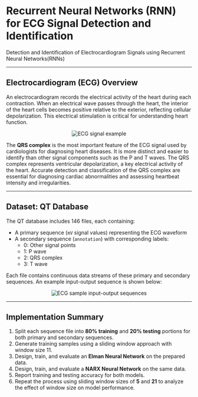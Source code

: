 # Recurrent Neural Networks (RNN) for ECG Signal Detection and Identification

Detection and Identification of Electrocardiogram Signals using Recurrent Neural Networks(RNNs)

---

## Electrocardiogram (ECG) Overview

An electrocardiogram records the electrical activity of the heart during each contraction. When an electrical wave passes through the heart, the interior of the heart cells becomes positive relative to the exterior, reflecting cellular depolarization. This electrical stimulation is critical for understanding heart function.

<p align="center">
  <img src="https://user-images.githubusercontent.com/91370511/159136511-ce4524ab-a0e1-45a9-b02e-2ba13cb9c808.png" alt="ECG signal example" />
</p>

The **QRS complex** is the most important feature of the ECG signal used by cardiologists for diagnosing heart diseases. It is more distinct and easier to identify than other signal components such as the P and T waves. The QRS complex represents ventricular depolarization, a key electrical activity of the heart. Accurate detection and classification of the QRS complex are essential for diagnosing cardiac abnormalities and assessing heartbeat intensity and irregularities.

---

## Dataset: QT Database

The QT database includes 146 files, each containing:

- A primary sequence (`mV` signal values) representing the ECG waveform  
- A secondary sequence (`annotation`) with corresponding labels:
  - 0: Other signal points  
  - 1: P wave  
  - 2: QRS complex  
  - 3: T wave

Each file contains continuous data streams of these primary and secondary sequences. An example input-output sequence is shown below:

<p align="center">
  <img src="https://user-images.githubusercontent.com/91370511/159136598-275f628a-517e-4453-a391-255365e108d5.png" alt="ECG sample input-output sequences" />
</p>

---

## Implementation Summary

1. Split each sequence file into **80% training** and **20% testing** portions for both primary and secondary sequences.  
2. Generate training samples using a sliding window approach with window size 11.  
3. Design, train, and evaluate an **Elman Neural Network** on the prepared data.  
4. Design, train, and evaluate a **NARX Neural Network** on the same data.  
5. Report training and testing accuracy for both models.  
6. Repeat the process using sliding window sizes of **5** and **21** to analyze the effect of window size on model performance.
